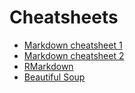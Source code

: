 # Cheatsheets

* [Markdown cheatsheet 1](https://www.markdownguide.org/basic-syntax)
* [Markdown cheatsheet 2](https://www.markdownguide.org/cheat-sheet/)
* [RMarkdown](https://www.rstudio.com/wp-content/uploads/2015/02/rmarkdown-cheatsheet.pdf)
* [Beautiful Soup](http://akul.me/blog/2016/beautifulsoup-cheatsheet/)
